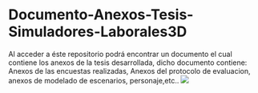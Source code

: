 # Documento-Anexos-Tesis-Simuladores-Laborales3D
Al acceder a éste repositorio podrá encontrar un documento el cual contiene los anexos de la tesis desarrollada, dicho documento contiene: Anexos de las encuestas realizadas, Anexos del protocolo de evaluacion, anexos de modelado de escenarios, personaje,etc..
<img src="![image](https://user-images.githubusercontent.com/56529535/198908697-e4bcb1b0-9fa4-459b-966b-15f10c11b54c.png)">
